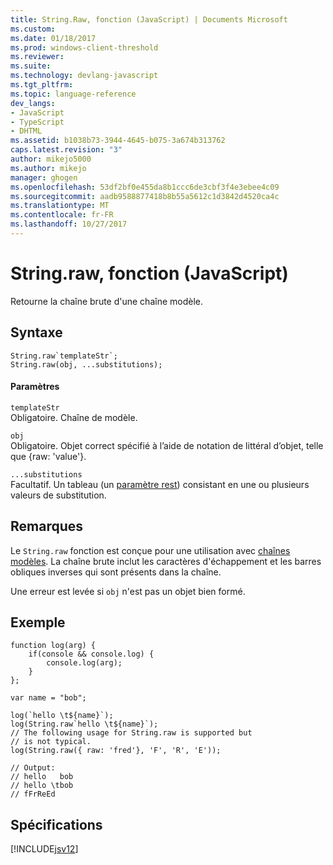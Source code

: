 ```yaml
---
title: String.Raw, fonction (JavaScript) | Documents Microsoft
ms.custom: 
ms.date: 01/18/2017
ms.prod: windows-client-threshold
ms.reviewer: 
ms.suite: 
ms.technology: devlang-javascript
ms.tgt_pltfrm: 
ms.topic: language-reference
dev_langs:
- JavaScript
- TypeScript
- DHTML
ms.assetid: b1038b73-3944-4645-b075-3a674b313762
caps.latest.revision: "3"
author: mikejo5000
ms.author: mikejo
manager: ghogen
ms.openlocfilehash: 53df2bf0e455da8b1ccc6de3cbf3f4e3ebee4c09
ms.sourcegitcommit: aadb9588877418b8b55a5612c1d3842d4520ca4c
ms.translationtype: MT
ms.contentlocale: fr-FR
ms.lasthandoff: 10/27/2017
---
```

# <a name="stringraw-function-javascript"></a>String.raw, fonction (JavaScript)
Retourne la chaîne brute d'une chaîne modèle.  
  
## <a name="syntax"></a>Syntaxe  
  
```  
String.raw`templateStr`;  
String.raw(obj, ...substitutions);  
```  
  
#### <a name="parameters"></a>Paramètres  
 `templateStr`  
 Obligatoire. Chaîne de modèle.  
  
 `obj`  
 Obligatoire. Objet correct spécifié à l’aide de notation de littéral d’objet, telle que {raw: 'value'}.  
  
 `...substitutions`  
 Facultatif. Un tableau (un [paramètre rest](../../javascript/functions-javascript.md)) consistant en une ou plusieurs valeurs de substitution.  
  
## <a name="remarks"></a>Remarques  
 Le `String.raw` fonction est conçue pour une utilisation avec [chaînes modèles](../../javascript/advanced/template-strings-javascript.md). La chaîne brute inclut les caractères d'échappement et les barres obliques inverses qui sont présents dans la chaîne.  
  
 Une erreur est levée si `obj` n'est pas un objet bien formé.  
  
## <a name="example"></a>Exemple  
  
```  
function log(arg) {  
    if(console && console.log) {  
        console.log(arg);  
    }  
};  
  
var name = "bob";  
  
log(`hello \t${name}`);  
log(String.raw`hello \t${name}`);  
// The following usage for String.raw is supported but  
// is not typical.  
log(String.raw({ raw: 'fred'}, 'F', 'R', 'E'));  
  
// Output:  
// hello   bob  
// hello \tbob  
// fFrReEd   
```  
  
## <a name="requirements"></a>Spécifications  
 [!INCLUDE[jsv12](../../javascript/reference/includes/jsv12-md.md)]